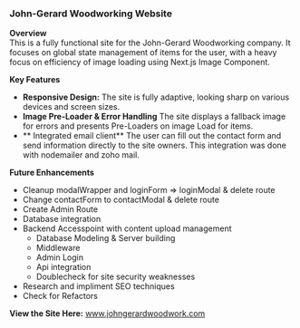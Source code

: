 ### John-Gerard Woodworking Website

**Overview**  
This is a fully functional site for the John-Gerard Woodworking company. It focuses on global state management of items for the user, with a heavy focus on efficiency of image loading using Next.js Image Component.

**Key Features**

- **Responsive Design:** The site is fully adaptive, looking sharp on various devices and screen sizes.
- **Image Pre-Loader & Error Handling** The site displays a fallback image for errors and presents Pre-Loaders on image Load for items.
- ** Integrated email client** The user can fill out the contact form and send information directly to the site owners. This integration was done with nodemailer and zoho mail.

**Future Enhancements**

- Cleanup modalWrapper and loginForm => loginModal & delete route
- Change contactForm to contactModal & delete route
- Create Admin Route
- Database integration
- Backend Accesspoint with content upload management
  - Database Modeling & Server building
  - Middleware
  - Admin Login
  - Api integration
  - Doublecheck for site security weaknesses
- Research and impliment SEO techniques
- Check for Refactors

**View the Site Here:**
www.johngerardwoodwork.com
